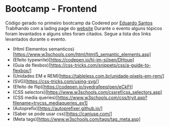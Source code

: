 # Bootcamp - Frontend

Código gerado no primeiro bootcamp da Codered por [Eduardo Santos](https://github.com/e3duardo) 
Trablhando com a lading page do [website](http://codered.online/)
Durante o evento alguns tópicos foram levantados e alguns sites foram citados. Segue a lista dos links levantados durante o evento. 

 - (Html Elementos semanticos)[https://www.w3schools.com/html/html5_semantic_elements.asp]
 - (Efeito typewrite)[https://codepen.io/hi-im-si/pen/DHoup]
 - (Guia de flexbox)[https://css-tricks.com/snippets/css/a-guide-to-flexbox/]
 - (Unidades EM e REM)[https://tableless.com.br/unidade-pixels-em-rem/]
 - (SVG)[https://css-tricks.com/using-svg/]
 - (Efeito de flip)[https://codepen.io/syedrafeeq/pen/eCkFt]
 - (CSS selectors)[https://www.w3schools.com/cssref/css_selectors.asp]
 - (CSS media queries)[https://www.w3schools.com/css/tryit.asp?filename=trycss_mediaqueries_ex1]
 - (Autoprefix)[https://autoprefixer.github.io/]
 - (Saber se pode usar css)[https://caniuse.com/]
 - (Meta tags)[https://www.w3schools.com/tags/tag_meta.asp]
